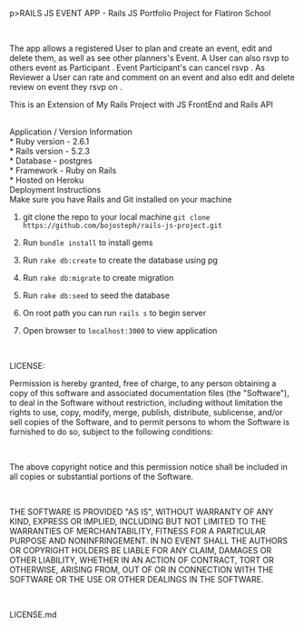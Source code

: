 p>RAILS JS EVENT APP - Rails  JS Portfolio Project for Flatiron School</p>
<br>
<p>
The app allows a registered User to plan and  create an  event, edit and delete them, as well as see other planners's Event.
A User can also rsvp to others event as Participant . Event Participant's can cancel rsvp .
As Reviewer a User can rate and comment on an event and also edit and delete review on event they rsvp on . 
</p>
<p>This is an Extension of My Rails Project with JS FrontEnd and Rails API</P>
<br/>
 Application / Version Information

<br/>
* Ruby version - 2.6.1
<br/>
* Rails version - 5.2.3
<br/>
* Database - postgres
<br/>
* Framework - Ruby on Rails
<br/>
* Hosted on Heroku
<br/>
 Deployment Instructions
<br>
Make sure you have Rails and Git installed on your machine

1) git clone the repo to your local machine `git clone https://github.com/bojosteph/rails-js-project.git`

2) Run `bundle install` to install gems

3) Run `rake db:create` to create the database using pg

4) Run `rake db:migrate` to create migration 

5) Run `rake db:seed` to seed the database

6) On root path you can run `rails s` to begin server

7) Open browser to `localhost:3000` to view application

<br>

LICENSE:
<br>
<p>Permission is hereby granted, free of charge, to any person
obtaining a copy of this software and associated documentation
files (the "Software"), to deal in the Software without
restriction, including without limitation the rights to use,
copy, modify, merge, publish, distribute, sublicense, and/or sell
copies of the Software, and to permit persons to whom the
Software is furnished to do so, subject to the following
conditions:</p>
<br>
<p>The above copyright notice and this permission notice shall be
included in all copies or substantial portions of the Software.</p>
<br>
<p>THE SOFTWARE IS PROVIDED "AS IS", WITHOUT WARRANTY OF ANY KIND,
EXPRESS OR IMPLIED, INCLUDING BUT NOT LIMITED TO THE WARRANTIES
OF MERCHANTABILITY, FITNESS FOR A PARTICULAR PURPOSE AND
NONINFRINGEMENT. IN NO EVENT SHALL THE AUTHORS OR COPYRIGHT
HOLDERS BE LIABLE FOR ANY CLAIM, DAMAGES OR OTHER LIABILITY,
WHETHER IN AN ACTION OF CONTRACT, TORT OR OTHERWISE, ARISING
FROM, OUT OF OR IN CONNECTION WITH THE SOFTWARE OR THE USE OR
OTHER DEALINGS IN THE SOFTWARE.</p>
<br>
<p>LICENSE.md</p>
